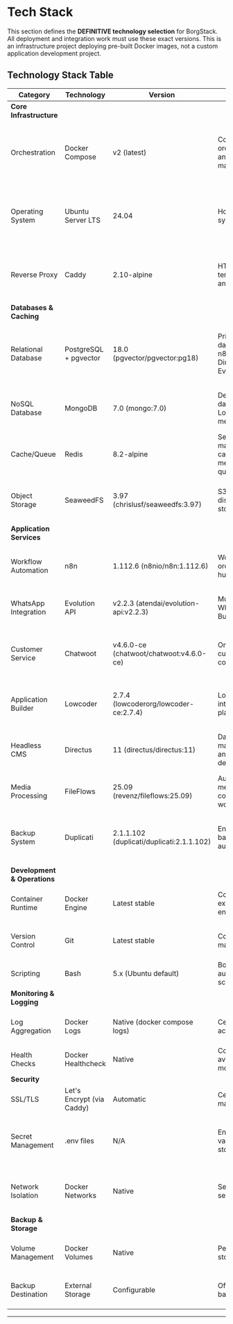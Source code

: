 # Tech Stack

This section defines the **DEFINITIVE technology selection** for BorgStack. All deployment and integration work must use these exact versions. This is an infrastructure project deploying pre-built Docker images, not a custom application development project.

## Technology Stack Table

| Category | Technology | Version | Purpose | Rationale |
|----------|-----------|---------|---------|-----------|
| **Core Infrastructure** |
| Orchestration | Docker Compose | v2 (latest) | Container orchestration and service management | Industry standard for multi-container applications; simpler than Kubernetes for single-server deployments |
| Operating System | Ubuntu Server LTS | 24.04 | Host operating system | Long-term support until 2029; excellent Docker compatibility; widespread documentation |
| Reverse Proxy | Caddy | 2.10-alpine | HTTPS termination and routing | Zero-configuration automatic SSL/TLS; simpler than nginx for this use case |
| **Databases & Caching** |
| Relational Database | PostgreSQL + pgvector | 18.0 (pgvector/pgvector:pg18) | Primary database for n8n, Chatwoot, Directus, Evolution API | Latest PostgreSQL with vector search for RAG/LLM integrations; shared to reduce infrastructure complexity |
| NoSQL Database | MongoDB | 7.0 (mongo:7.0) | Dedicated database for Lowcoder metadata | Required by Lowcoder; isolated to prevent schema conflicts with SQL services |
| Cache/Queue | Redis | 8.2-alpine | Session management, caching, message queuing | Shared across all services; Alpine image for minimal footprint |
| Object Storage | SeaweedFS | 3.97 (chrislusf/seaweedfs:3.97) | S3-compatible distributed file storage | Self-hosted alternative to AWS S3; needed for media processing and CMS assets |
| **Application Services** |
| Workflow Automation | n8n | 1.112.6 (n8nio/n8n:1.112.6) | Workflow orchestration hub | Central integration platform; connects all services via HTTP/webhook patterns |
| WhatsApp Integration | Evolution API | v2.2.3 (atendai/evolution-api:v2.2.3) | Multi-instance WhatsApp Business API | Enables WhatsApp workflows; supports multiple business accounts |
| Customer Service | Chatwoot | v4.6.0-ce (chatwoot/chatwoot:v4.6.0-ce) | Omnichannel customer communication | Open source alternative to Intercom/Zendesk; integrates with Evolution API for WhatsApp |
| Application Builder | Lowcoder | 2.7.4 (lowcoderorg/lowcoder-ce:2.7.4) | Low-code internal tools platform | Optional custom app development; connects to PostgreSQL and Redis |
| Headless CMS | Directus | 11 (directus/directus:11) | Data management and content delivery | Flexible CMS with REST/GraphQL APIs; uses PostgreSQL and SeaweedFS |
| Media Processing | FileFlows | 25.09 (revenz/fileflows:25.09) | Automated media conversion workflows | File processing automation; integrates with SeaweedFS |
| Backup System | Duplicati | 2.1.1.102 (duplicati/duplicati:2.1.1.102) | Encrypted backup automation | Protects workflows and configurations; supports external storage destinations |
| **Development & Operations** |
| Container Runtime | Docker Engine | Latest stable | Container execution environment | Required by Docker Compose; installed by bootstrap script |
| Version Control | Git | Latest stable | Configuration management | Tracks docker-compose.yml and configuration changes |
| Scripting | Bash | 5.x (Ubuntu default) | Bootstrap and automation scripts | Native to Ubuntu; used for setup automation |
| **Monitoring & Logging** |
| Log Aggregation | Docker Logs | Native (docker compose logs) | Centralized log access | Built-in; no additional infrastructure needed per NFR14 |
| Health Checks | Docker Healthcheck | Native | Container availability monitoring | Built-in Docker Compose feature |
| **Security** |
| SSL/TLS | Let's Encrypt (via Caddy) | Automatic | Certificate management | Automatic renewal; zero-configuration |
| Secret Management | .env files | N/A | Environment variable storage | Simple file-based approach with 600 permissions; production should consider Docker secrets |
| Network Isolation | Docker Networks | Native | Service segmentation | borgstack_internal for service communication; borgstack_external for proxy access |
| **Backup & Storage** |
| Volume Management | Docker Volumes | Native | Persistent data storage | Named volumes for databases, configs, and application data |
| Backup Destination | External Storage | Configurable | Off-site backup target | Customer-configured (S3, FTP, local drive) via Duplicati |

---
